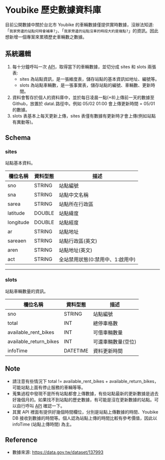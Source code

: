 # Youbike 歷史數據資料庫
目前公開數據中關於台北市 Youbike 的車輛數據僅提供實時數據，沒辦法知道:「`我家旁邊的站點何時會補車?`」、「`我家旁邊的站點沒車的時段大約是幾點?`」的資訊。因此想新增一個專案來累積歷史車輛數之數據。

## 系統邏輯
1. 每十分鐘呼叫一次 [API](https://tcgbusfs.blob.core.windows.net/dotapp/youbike/v2/youbike_immediate.json)，取得當下的車輛數據，並切分成 sites 和 slots 兩張表:
   - sites 為站點資訊，是一張維度表，儲存站點的基本資訊如地址、編號等。
   - slots 為站點車輛數，是一張事實表，儲存站點的編號、車輛數、更新時間。
2. 資料會暫存於個人的資料庫中，並於每日凌晨一點(+8)上傳前一天的數據至 Github，放置於 data\ 路徑中。例如 05/02 01:00 會上傳更新時間 = 05/01 的數據。
3. slots 表基本上每天更新上傳，sites 表僅有數據有更新時才會上傳(例如站點有異動等)。

## Schema

### sites
站點基本資料。

| 欄位名稱 | 資料型態 | 描述     |
|----------|----------|----------|
| sno      | STRING   | 站點編號         |
| sna      | STRING   |  站點中文名稱        |
| sarea    | STRING   |  站點所在行政區        |
| latitude      | DOUBLE   | 站點緯度         |
| longitude      | DOUBLE   | 站點經度         |
| ar       | STRING   |  站點地址        |
| sareaen  | STRING   |  站點行政區(英文)        |
| aren     | STRING   | 站點地址(英文)         |
| act      | STRING   |  全站禁用狀態(0:禁用中、1:啟用中)        |
---

### slots
站點車輛數量的資訊。

| 欄位名稱 | 資料型態 | 描述     |
|----------|----------|----------|
| sno      | STRING   | 站點編號         |
| total      | INT      | 總停車格數         |
| available_rent_bikes      | INT   |  可借車輛數量        |
| available_return_bikes      | INT   |  可還車輛數量(空位)        |
| infoTime      | DATETIME      | 資料更新時間         


## Note
- 請注意有些情況下 total != available_rent_bikes + available_return_bikes，可能站點上面有停止服務的車輛等等。
- 蒐集過程中發現不是所有站點都會上傳數據，有些站點最新的更新數據是過去好幾個月的。如果找不到站點的歷史數據，有可能是沒在更新數據的站點。可以自行呼叫 [API](https://tcgbusfs.blob.core.windows.net/dotapp/youbike/v2/youbike_immediate.json) 確認一下。
- 其實 API 裡面有提供好幾個時間欄位，分別是站點上傳數據的時間、Youbike DB 接收到數據的時間等。個人認為站點上傳的時間比較有參考價值，因此以 infoTime (站點上傳時間) 為主。

## Reference
- 數據來源: https://data.gov.tw/dataset/137993
